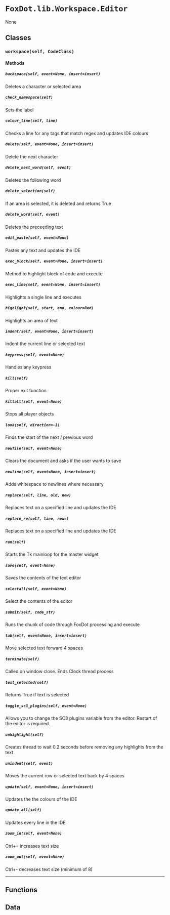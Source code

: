 # `FoxDot.lib.Workspace.Editor`

None

## Classes

### `workspace(self, CodeClass)`



#### Methods

##### `backspace(self, event=None, insert=insert)`

Deletes a character or selected area 

##### `check_namespace(self)`

Sets the label 

##### `colour_line(self, line)`

Checks a line for any tags that match regex and updates IDE colours 

##### `delete(self, event=None, insert=insert)`

Delete the next character 

##### `delete_next_word(self, event)`

Deletes the following word 

##### `delete_selection(self)`

If an area is selected, it is deleted and returns True 

##### `delete_word(self, event)`

Deletes the preceeding text 

##### `edit_paste(self, event=None)`

Pastes any text and updates the IDE 

##### `exec_block(self, event=None, insert=insert)`

Method to highlight block of code and execute 

##### `exec_line(self, event=None, insert=insert)`

Highlights a single line and executes 

##### `highlight(self, start, end, colour=Red)`

Highlights an area of text 

##### `indent(self, event=None, insert=insert)`

Indent the current line or selected text 

##### `keypress(self, event=None)`

Handles any keypress 

##### `kill(self)`

Proper exit function 

##### `killall(self, event=None)`

Stops all player objects 

##### `look(self, direction=-1)`

Finds the start of the next / previous word 

##### `newfile(self, event=None)`

Clears the document and asks if the user wants to save 

##### `newline(self, event=None, insert=insert)`

Adds whitespace to newlines where necessary 

##### `replace(self, line, old, new)`

Replaces text on a specified line and updates the IDE 

##### `replace_re(self, line, new=)`

Replaces text on a specified line and updates the IDE 

##### `run(self)`

Starts the Tk mainloop for the master widget 

##### `save(self, event=None)`

Saves the contents of the text editor 

##### `selectall(self, event=None)`

Select the contents of the editor 

##### `submit(self, code_str)`

Runs the chunk of code through FoxDot processing and execute 

##### `tab(self, event=None, insert=insert)`

Move selected text forward 4 spaces 

##### `terminate(self)`

Called on window close. Ends Clock thread process 

##### `text_selected(self)`

Returns True if text is selected 

##### `toggle_sc3_plugins(self, event=None)`

Allows you to change the SC3 plugins variable from the editor. Restart
of the editor is required. 

##### `unhighlight(self)`

Creates thread to wait 0.2 seconds before removing any highlights from the text 

##### `unindent(self, event)`

Moves the current row or selected text back by 4 spaces 

##### `update(self, event=None, insert=insert)`

Updates the the colours of the IDE 

##### `update_all(self)`

Updates every line in the IDE 

##### `zoom_in(self, event=None)`

Ctrl+= increases text size 

##### `zoom_out(self, event=None)`

Ctrl+- decreases text size (minimum of 8) 

---

## Functions

## Data

